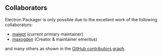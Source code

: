 ## Collaborators

Electron Packager is only possible due to the excellent work of the following collaborators:

* [malept](https://github.com/malept) (current primary maintainer)
* [maxogden](https://github.com/maxogden) (Creator & maintainer emeritus)

and many others as shown in the [GitHub contributors graph](https://github.com/electron-userland/electron-packager/graphs/contributors).
